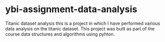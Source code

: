 # ybi-assignment-data-analysis
Titanic dataset analysis
this is a project in which I have performed various data analysis on the titanic dataset. This project was built as part of the course data structures and algorithms using pyhton.
